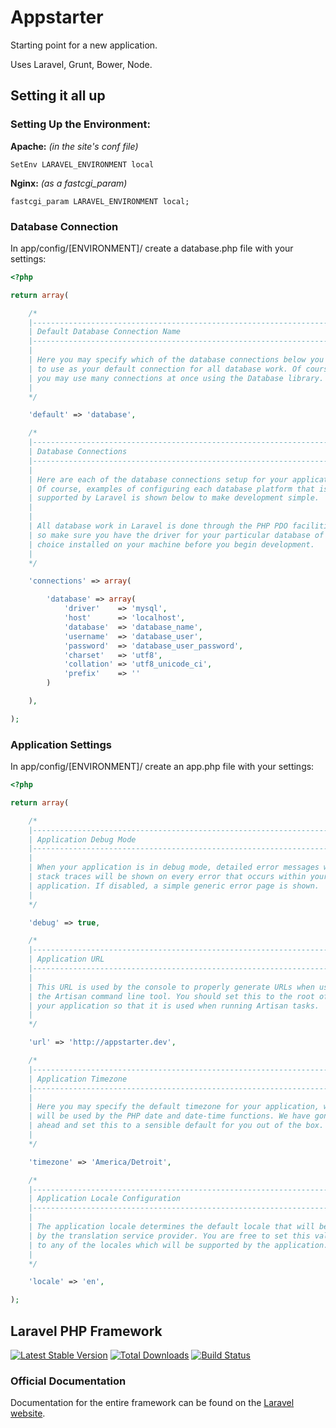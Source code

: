 # Appstarter

Starting point for a new application.

Uses Laravel, Grunt, Bower, Node.

## Setting it all up

### Setting Up the Environment:

**Apache:** *(in the site's conf file)*

```
SetEnv LARAVEL_ENVIRONMENT local
```

**Nginx:** *(as a fastcgi_param)*

```
fastcgi_param LARAVEL_ENVIRONMENT local;
```

### Database Connection

In app/config/[ENVIRONMENT]/ create a database.php file with your settings:

```php
<?php

return array(

    /*
    |--------------------------------------------------------------------------
    | Default Database Connection Name
    |--------------------------------------------------------------------------
    |
    | Here you may specify which of the database connections below you wish
    | to use as your default connection for all database work. Of course
    | you may use many connections at once using the Database library.
    |
    */

    'default' => 'database',

    /*
    |--------------------------------------------------------------------------
    | Database Connections
    |--------------------------------------------------------------------------
    |
    | Here are each of the database connections setup for your application.
    | Of course, examples of configuring each database platform that is
    | supported by Laravel is shown below to make development simple.
    |
    |
    | All database work in Laravel is done through the PHP PDO facilities
    | so make sure you have the driver for your particular database of
    | choice installed on your machine before you begin development.
    |
    */

    'connections' => array(

        'database' => array(
            'driver'    => 'mysql',
            'host'      => 'localhost',
            'database'  => 'database_name',
            'username'  => 'database_user',
            'password'  => 'database_user_password',
            'charset'   => 'utf8',
            'collation' => 'utf8_unicode_ci',
            'prefix'    => ''
        )

    ),

);


```

### Application Settings

In app/config/[ENVIRONMENT]/ create an app.php file with your settings:

```php
<?php

return array(

    /*
    |--------------------------------------------------------------------------
    | Application Debug Mode
    |--------------------------------------------------------------------------
    |
    | When your application is in debug mode, detailed error messages with
    | stack traces will be shown on every error that occurs within your
    | application. If disabled, a simple generic error page is shown.
    |
    */

    'debug' => true,

    /*
    |--------------------------------------------------------------------------
    | Application URL
    |--------------------------------------------------------------------------
    |
    | This URL is used by the console to properly generate URLs when using
    | the Artisan command line tool. You should set this to the root of
    | your application so that it is used when running Artisan tasks.
    |
    */

    'url' => 'http://appstarter.dev',

    /*
    |--------------------------------------------------------------------------
    | Application Timezone
    |--------------------------------------------------------------------------
    |
    | Here you may specify the default timezone for your application, which
    | will be used by the PHP date and date-time functions. We have gone
    | ahead and set this to a sensible default for you out of the box.
    |
    */

    'timezone' => 'America/Detroit',

    /*
    |--------------------------------------------------------------------------
    | Application Locale Configuration
    |--------------------------------------------------------------------------
    |
    | The application locale determines the default locale that will be used
    | by the translation service provider. You are free to set this value
    | to any of the locales which will be supported by the application.
    |
    */

    'locale' => 'en',

);


```

## Laravel PHP Framework

[![Latest Stable Version](https://poser.pugx.org/laravel/framework/version.png)](https://packagist.org/packages/laravel/framework) [![Total Downloads](https://poser.pugx.org/laravel/framework/d/total.png)](https://packagist.org/packages/laravel/framework) [![Build Status](https://travis-ci.org/laravel/framework.png)](https://travis-ci.org/laravel/framework)

### Official Documentation

Documentation for the entire framework can be found on the [Laravel website](http://laravel.com/docs).